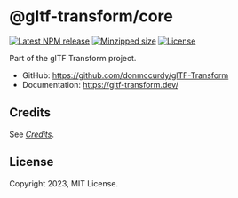 # @gltf-transform/core

[![Latest NPM release](https://img.shields.io/npm/v/@gltf-transform/core.svg)](https://www.npmjs.com/package/@gltf-transform/core)
[![Minzipped size](https://badgen.net/bundlephobia/minzip/@gltf-transform/core)](https://bundlephobia.com/result?p=@gltf-transform/core)
[![License](https://img.shields.io/npm/l/@gltf-transform/core.svg)](https://github.com/donmccurdy/glTF-Transform/blob/master/LICENSE)

Part of the glTF Transform project.

- GitHub: https://github.com/donmccurdy/glTF-Transform
- Documentation: https://gltf-transform.dev/

## Credits

See [*Credits*](https://gltf-transform.dev/credits).

## License

Copyright 2023, MIT License.
